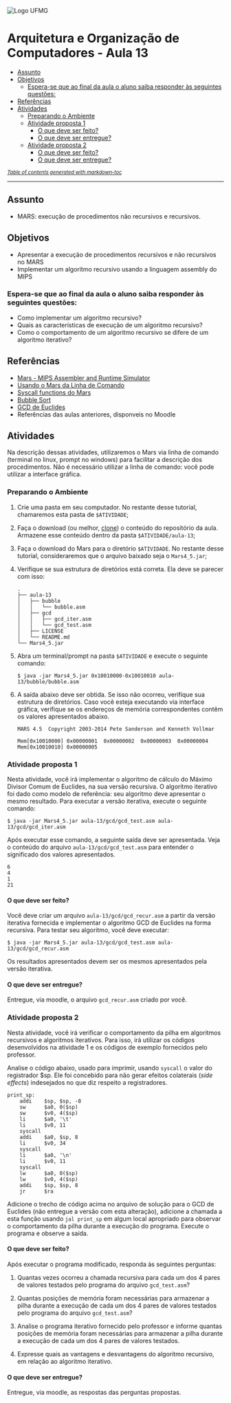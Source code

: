 ![Logo UFMG](https://www.ufmg.br/marca/ass6.jpg)

# Arquitetura e Organização de Computadores - Aula 13

- [Assunto](#assunto)
- [Objetivos](#objetivos)
  * [Espera-se que ao final da aula o aluno saiba responder às seguintes questões:](#espera-se-que-ao-final-da-aula-o-aluno-saiba-responder--s-seguintes-quest-es-)
- [Referências](#refer-ncias)
- [Atividades](#atividades)
  * [Preparando o Ambiente](#preparando-o-ambiente)
  * [Atividade proposta 1](#atividade-proposta-1)
    + [O que deve ser feito?](#o-que-deve-ser-feito-)
    + [O que deve ser entregue?](#o-que-deve-ser-entregue-)
  * [Atividade proposta 2](#atividade-proposta-2)
    + [O que deve ser feito?](#o-que-deve-ser-feito--1)
    + [O que deve ser entregue?](#o-que-deve-ser-entregue--1)

<small><i><a href='http://ecotrust-canada.github.io/markdown-toc/'>Table of contents generated with markdown-toc</a></i></small>

---


## Assunto

* MARS: execução de procedimentos não recursivos e recursivos.

## Objetivos

* Apresentar a execução de procedimentos recursivos e não recursivos no MARS
* Implementar um algoritmo recursivo usando a linguagem assembly do MIPS

### Espera-se que ao final da aula o aluno saiba responder às seguintes questões:

* Como implementar um algoritmo recursivo?
* Quais as características de execução de um algoritmo recursivo?
* Como o comportamento de um algoritmo recursivo se difere de um algoritmo iterativo?


## Referências

* [Mars - MIPS Assembler and Runtime Simulator](http://courses.missouristate.edu/KenVollmar/mars/)
* [Usando o Mars da Linha de Comando](https://courses.missouristate.edu/KenVollmar/mars/Help/MarsHelpCommand.html)
* [Syscall functions do Mars](http://courses.missouristate.edu/kenvollmar/mars/help/syscallhelp.html)
* [Bubble Sort](https://en.wikipedia.org/wiki/Bubble_sort)
* [GCD de Euclides](https://en.wikipedia.org/wiki/Euclidean_algorithm)
* Referências das aulas anteriores, disponveis no Moodle


## Atividades

Na descrição dessas atividades, utilizaremos o Mars via linha de comando (terminal no linux, prompt no windows) para facilitar a descrição dos procedimentos. Não é necessário utilizar a linha de comando: você pode utilizar a interface gráfica.

### Preparando o Ambiente

1. Crie uma pasta em seu computador. No restante desse tutorial, chamaremos esta pasta de `$ATIVIDADE`;

1. Faça o download (ou melhor, [clone](https://help.github.com/articles/cloning-a-repository/)) o conteúdo do repositório da aula. Armazene esse conteúdo dentro da pasta `$ATIVIDADE/aula-13`;

1. Faça o download do Mars para o diretório `$ATIVIDADE`. No restante desse tutorial, consideraremos que o arquivo baixado seja o `Mars4_5.jar`;

1. Verifique se sua estrutura de diretórios está correta. Ela deve se parecer com isso:
    ```
    .
    ├── aula-13
    │   ├── bubble
    │   │   └── bubble.asm
    │   ├── gcd
    │   │   ├── gcd_iter.asm
    │   │   └── gcd_test.asm
    │   ├── LICENSE
    │   └── README.md
    └── Mars4_5.jar

    ```
  
1. Abra um terminal/prompt na pasta `$ATIVIDADE` e execute o seguinte comando:
    ```
    $ java -jar Mars4_5.jar 0x10010000-0x10010010 aula-13/bubble/bubble.asm
    ```
1. A saída abaixo deve ser obtida. Se isso não ocorreu, verifique sua estrutura de diretórios. Caso você esteja executando via interface gráfica, verifique se os endereços de memória correspondentes contêm os valores apresentados abaixo.

    ```
    MARS 4.5  Copyright 2003-2014 Pete Sanderson and Kenneth Vollmar

    Mem[0x10010000]	0x00000001	0x00000002	0x00000003	0x00000004	
    Mem[0x10010010]	0x00000005
    ```

### Atividade proposta 1

Nesta atividade, você irá implementar o algoritmo de cálculo do Máximo Divisor Comum de Euclides, na sua versão recursiva. O algoritmo iterativo foi dado como modelo de referência: seu algoritmo deve apresentar o mesmo resultado. Para executar a versão iterativa, execute o seguinte comando:

```
$ java -jar Mars4_5.jar aula-13/gcd/gcd_test.asm aula-13/gcd/gcd_iter.asm
```
  
Após executar esse comando, a seguinte saída deve ser apresentada. Veja o conteúdo do arquivo `aula-13/gcd/gcd_test.asm` para entender o significado dos valores apresentados.

```
6
4
1
21
```
    
#### O que deve ser feito?

Você deve criar um arquivo `aula-13/gcd/gcd_recur.asm` a partir da versão iterativa fornecida e implementar o algoritmo GCD de Euclides na forma recursiva. Para testar seu algoritmo, você deve executar:

```
$ java -jar Mars4_5.jar aula-13/gcd/gcd_test.asm aula-13/gcd/gcd_recur.asm
```

Os resultados apresentados devem ser os mesmos apresentados pela versão iterativa.

#### O que deve ser entregue?

Entregue, via moodle, o arquivo `gcd_recur.asm` criado por você.


### Atividade proposta 2

Nesta atividade, você irá verificar o comportamento da pilha em algoritmos recursivos e algoritmos iterativos. Para isso, irá utilizar os códigos desenvolvidos na atividade 1 e os códigos de exemplo fornecidos pelo professor.

Analise o código abaixo, usado para imprimir, usando `syscall` o valor do registrador $sp. Ele foi concebido para não gerar efeitos colaterais (*side effects*) indesejados no que diz respeito a registradores. 

```assembly
print_sp:
    addi    $sp, $sp, -8
    sw      $a0, 0($sp)
    sw      $v0, 4($sp)
    li      $a0, '\t'
    li      $v0, 11
    syscall
    addi    $a0, $sp, 8
    li      $v0, 34
    syscall
    li      $a0, '\n'
    li      $v0, 11
    syscall
    lw      $a0, 0($sp)
    lw      $v0, 4($sp)
    addi    $sp, $sp, 8
    jr      $ra
```
 Adicione o trecho de código acima no arquivo de solução para o GCD de Euclides (não entregue a versão com esta alteração), adicione a chamada a esta função usando `jal print_sp` em algum local apropriado para observar o comportamento da pilha durante a execução do programa. Execute o programa e observe a saída. 


#### O que deve ser feito?

Após executar o programa modificado, responda às seguintes perguntas:

1. Quantas vezes ocorreu a chamada recursiva para cada um dos 4 pares de valores testados pelo programa do arquivo `gcd_test.asm`?

1. Quantas posições de memória foram necessárias para armazenar a pilha durante a execução de cada um dos 4 pares de valores testados pelo programa do arquivo `gcd_test.asm`?

1. Analise o programa iterativo fornecido pelo professor e informe quantas posições de memória foram necessárias para armazenar a pilha durante a execução de cada um dos 4 pares de valores testados. 

1. Expresse quais as vantagens e desvantagens do algoritmo recursivo, em relação ao algoritmo iterativo.

#### O que deve ser entregue?

Entregue, via moodle, as respostas das perguntas propostas.
